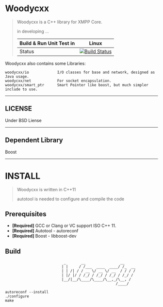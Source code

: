 Woodycxx
=======
> Woodycxx is a C++ library for XMPP Core.
>
> in developing ...
>
> Build & Run Unit Test in |  Linux |
> -------------------------|--------|
> Status |  [![Build Status](https://travis-ci.org/nasacj/woodycxx.svg?branch=master)](https://travis-ci.org/nasacj/woodycxx) |

Woodycxx also contains some Libraries:

    woodycxx/io             I/O classes for base and network, designed as Java usage.
    woodycxx/net            For socket encapsulation.
    woodycxx/smart_ptr      Smart Pointer like boost, but much simpler include to use.


***

LICENSE
-------
Under BSD Liense

***
Dependent Library
-------
Boost

***

INSTALL
=======
> Woodycxx is written in C++11
>
> autotool is needed to configure and compile the code

Prerequisites
-------
-   **[Required]** GCC or Clang or VC support ISO C++ 11.
-   **[Required]** Autotool - autoreconf
-   **[Required]** Boost - libboost-dev

Build
-------
                               _       __                __     
                              | |     / /___  ____  ____/ /_  __
                              | | /| / / __ \/ __ \/ __  / / / /
                              | |/ |/ / /_/ / /_/ / /_/ / /_/ / 
                              |__/|__/\____/\____/\__,_/\__, /  
                                                       /____/   
                                   
    autoreconf --install
    ./configure
    make
